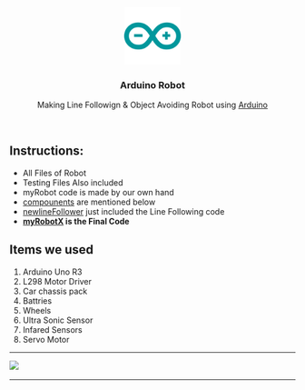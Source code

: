 
<div align="center">
  <p>
      <img width="20%" src="/arduino-icon.svg">
  </p>
  <b><h3> Arduino Robot </h3></b>
  <p> Making Line Followign & Object Avoiding Robot using <a href="https://www.arduino.cc"> Arduino </a></p>
</div>
<br>



## Instructions:
- All Files of Robot
- Testing Files Also included
- myRobot code is made by our own hand
- [compounents](#items-we-used) are mentioned below
- [newlineFollower](/newlineFollower) just included the Line Following code
- <b>[myRobotX](/myRobotX) is the Final Code</b>

## Items we used
1. Arduino Uno R3
2. L298 Motor Driver
3. Car chassis pack 
4. Battries
5. Wheels
6. Ultra Sonic Sensor
7. Infared Sensors
8. Servo Motor

---
<img src="https://github.com/Janith3003/Arduino-Robot/blob/main/LIFOD.jpg" width="500" height="auto">

---


